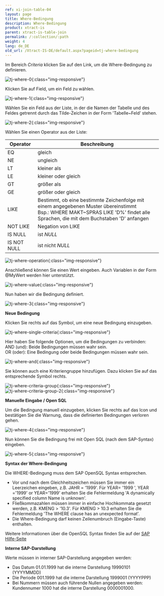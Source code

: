```yaml
---
ref: xi-join-table-04
layout: page
title: Where-Bedingung
description: Where-Bedingung
product: xtract-is
parent: xtract-is-table-join
permalink: /:collection/:path
weight: 4
lang: de_DE
old_url: /Xtract-IS-DE/default.aspx?pageid=tj-where-bedingung
---
```


Im Bereich *Criteria* klicken Sie auf den Link, um die Where-Bedingung zu definieren. 

![tj-where-0](/img/content/tj-where-0.png){:class="img-responsive"}

Klicken Sie auf Field, um ein Feld zu wählen.

![tj-where-1](/img/content/tj-where-1.png){:class="img-responsive"}

Wählen Sie ein Feld aus der Liste, in der die Namen der Tabelle und des Feldes getrennt durch das Tilde-Zeichen in der Form 'Tabelle~Feld' stehen.

![tj-where-2](/img/content/tj-where-2.png){:class="img-responsive"}

Wählen Sie einen Operator aus der Liste:<br>

| **Operator** | **Beschreibung** |  
|------------|------------------------|
| EQ     | gleich |      
| NE      | ungleich    |                                                              
| LT     | kleiner als    | 
| LE   | kleiner oder gleich| 
| GT   | größer als| 
| GE | größer oder gleich     |
| LIKE | Bestimmt, ob eine bestimmte Zeichenfolge mit einem angegebenen Muster übereinstimmt <br> Bsp.: WHERE MAKT~SPRAS LIKE 'D%' findet alle Sprachen, die mit dem Buchstaben 'D' anfangen|
| NOT LIKE | Negation von LIKE
| IS NULL | ist *NULL*
| IS NOT NULL | ist nicht *NULL* |

![tj-where-operation](/img/content/tj-where-operation.png){:class="img-responsive"}

Anschließend können Sie einen Wert eingeben. Auch Variablen in der Form @MyWert werden hier unterstützt. 

![tj-where-value](/img/content/tj-where-value.png){:class="img-responsive"}

Nun haben wir die Bedingung definiert. 

![tj-where-3](/img/content/tj-where-3.png){:class="img-responsive"}

**Neue Bedingung** 

Klicken Sie rechts auf das Symbol, um eine neue Bedingung einzugeben. 

![tj-where-single-criteria](/img/content/tj-where-single-criteria.png){:class="img-responsive"}

Hier haben Sie folgende Optionen, um die Bedingungen zu verbinden:<br>
AND (und): Beide Bedingungen müssen wahr sein.<br>
OR (oder): Eine Bedingung oder beide Bedingungen müssen wahr sein.

![tj-where-and](/img/content/tj-where-and.png){:class="img-responsive"}

Sie können auch eine Kriteriengruppe hinzufügen. Dazu klicken Sie auf das entsprechende Symbol rechts.

![tj-where-criteria-group](/img/content/tj-where-criteria-group.png){:class="img-responsive"}
![tj-where-criteria-group-2](/img/content/tj-where-criteria-group-2.png){:class="img-responsive"}

**Manuelle Eingabe / Open SQL** 

Um die Bedingung manuell einzugeben, klicken Sie rechts auf das Icon und bestätigen Sie die Warnung, dass die definierten Bedingungen verloren gehen. 

![tj-where-4](/img/content/tj-where-4.png){:class="img-responsive"}

Nun können Sie die Bedingung frei mit Open SQL (nach dem SAP-Syntax) eingeben. 

![tj-where-5](/img/content/tj-where-5.png){:class="img-responsive"}

**Syntax der Where-Bedingung** 

Die WHERE-Bedingung muss dem SAP OpenSQL Syntax entsprechen.

- Vor und nach dem Gleichheitszeichen müssen Sie immer ein Leerzeichen eingeben, z.B. JAHR = '1999'. Für YEAR= '1999 ', YEAR ='1999' or YEAR='1999' erhalten Sie die Fehlermeldung 'A dynamically specified column Name is unknown'.
- Fließkommazahlen müssen immer in einfache Hochkommata gesetzt werden, z.B. KMENG > '10.3'.  Für KMENG > 10.3 erhalten Sie die Fehlermeldung 'The WHERE clause has an unexpected format'.
- Die Where-Bedingung darf keinen Zeilenumbruch (Eingabe-Taste) enthalten.

Weitere Informationen über die OpenSQL Syntax finden Sie auf der [SAP Hilfe-Seite](https://help.sap.com/doc/abapdocu_752_index_htm/7.52/de-de/abapwhere.htm?file=abapwhere.htm)

**Interne SAP-Darstellung**

Werte müssen in interner SAP-Darstellung angegeben werden: 

- Das Datum 01.01.1999 hat die interne Darstellung 19990101 (YYYYMMDD)
- Die Periode 001.1999 hat die interne Darstellung  1999001 (YYYYPPP)
- Bei Nummern müssen auch führende Nullen angegeben werden: Kundennumer 1000 hat die interne Darstellung 0000001000.
